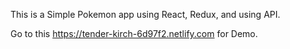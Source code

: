 This is a Simple Pokemon app using React, Redux, and using API. 

Go to this https://tender-kirch-6d97f2.netlify.com for Demo.
